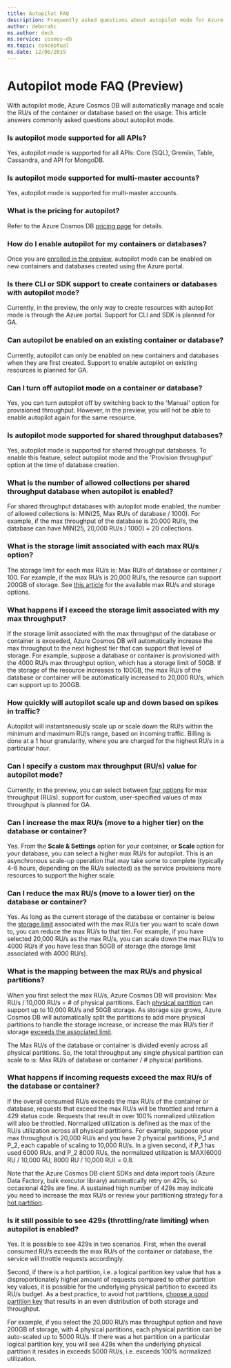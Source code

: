```yaml
---
title: Autopilot FAQ
description: Frequently asked questions about autopilot mode for Azure Cosmos DB databases and containers
author: deborahc
ms.author: dech
ms.service: cosmos-db
ms.topic: conceptual
ms.date: 12/06/2019
---
```


# Autopilot mode FAQ (Preview)
With autopilot mode, Azure Cosmos DB will automatically manage and scale the RU/s of the container or database based on the usage. This article answers commonly asked questions about autopilot mode. 

### Is autopilot mode supported for all APIs?
Yes, autopilot mode is supported for all APIs: Core (SQL), Gremlin, Table, Cassandra, and API for MongoDB.

### Is autopilot mode supported for multi-master accounts?
Yes, autopilot mode is supported for multi-master accounts.

### What is the pricing for autopilot?
Refer to the Azure Cosmos DB [pricing page](https://azure.microsoft.com/pricing/details/cosmos-db/) for details. 

### How do I enable autopilot for my containers or databases?
Once you are [enrolled in the preview](provision-throughput-autopilot.md#enable-autopilot), autopilot mode can be enabled on new containers and databases created using the Azure portal. 

### Is there CLI or SDK support to create containers or databases with autopilot mode?
Currently, in the preview, the only way to create resources with autopilot mode is through the Azure portal. Support for CLI and SDK is planned for GA.

### Can autopilot be enabled on an existing container or database?
Currently, autopilot can only be enabled on new containers and databases when they are first created. Support to enable autopilot on existing resources is planned for GA. 

### Can I turn off autopilot mode on a container or database?
Yes, you can turn autopilot off by switching back to the 'Manual' option for provisioned throughput. However, in the preview, you will not be able to enable autopilot again for the same resource. 

### Is autopilot mode supported for shared throughput databases?
Yes, autopilot mode is supported for shared throughput databases. To enable this feature, select autopilot mode and the 'Provision throughput' option at the time of database creation. 

### What is the number of allowed collections per shared throughput database when autopilot is enabled?
For shared throughput databases with autopilot mode enabled, the number of allowed collections is: MIN(25, Max RU/s of database / 1000). For example, if the max throughput of the database is 20,000 RU/s, the database can have MIN(25, 20,000 RU/s / 1000) = 20 collections. 


### What is the storage limit associated with each max RU/s option?  
The storage limit for each max RU/s is: Max RU/s of database or container / 100. For example, if the max RU/s is 20,000 RU/s, the resource can support 200GB of storage. 
See [this article](provision-throughput-autopilot.mdt#autopilot-limits) for the available max RU/s and storage options. 

### What happens if I exceed the storage limit associated with my max throughput?
If the storage limit associated with the max throughput of the database or container is exceeded, Azure Cosmos DB will automatically increase the max throughput to the next highest tier that can support that level of storage. For example, suppose a database or container is provisioned with the 4000 RU/s max throughput option, which has a storage limit of 50GB. If the storage of the resource increases to 100GB, the max RU/s of the database or container will be automatically increased to 20,000 RU/s, which can support up to 200GB. 

### How quickly will autopilot scale up and down based on spikes in traffic?
Autopilot will instantaneously scale up or scale down the RU/s within the minimum and maximum RU/s range, based on incoming traffic. Billing is done at a 1 hour granularity, where you are charged for the highest RU/s in a particular hour. 

### Can I specify a custom max throughput (RU/s) value for autopilot mode?
Currently, in the preview, you can select between [four options](provision-throughput-autopilot.mdt#autopilot-limits) for max throughput (RU/s). support for custom, user-specified values of max throughput is planned for GA.

### Can I increase the max RU/s (move to a higher tier) on the database or container? 
Yes. From the **Scale & Settings** option for your container, or **Scale** option for your database, you can select a higher max RU/s for autopilot. This is an asynchronous scale-up operation that may take some to complete (typically 4-6 hours, depending on the RU/s selected) as the service provisions more resources to support the higher scale. 

### Can I reduce the max RU/s (move to a lower tier) on the database or container?
Yes. As long as the current storage of the database or container is below the [storage limit](#what-is-the-storage-limit-associated-with-each-max-rus-option) associated with the max RU/s tier you want to scale down to, you can reduce the max RU/s to that tier. For example, if you have selected 20,000 RU/s as the max RU/s, you can scale down the max RU/s to 4000 RU/s if you have less than 50GB of storage (the storage limit associated with 4000 RU/s).

### What is the mapping between the max RU/s and physical partitions?
When you first select the max RU/s, Azure Cosmos DB will provision: Max RU/s / 10,000 RU/s = # of physical partitions. Each [physical partition](partition-data.md#physical-partitions) can support up to 10,000 RU/s and 50GB storage. As storage size grows, Azure Cosmos DB will automatically split the partitions to add more physical partitions to handle the storage increase, or increase the max RU/s tier if storage [exceeds the associated limit](#what-is-the-storage-limit-associated-with-each-max-rus-option). 

The Max RU/s of the database or container is divided evenly across all physical partitions. So, the total throughput any single physical partition can scale to is: Max RU/s of database or container / # physical partitions. 

### What happens if incoming requests exceed the max RU/s of the database or container?
If the overall consumed RU/s exceeds the max RU/s of the container or database, requests that exceed the max RU/s will be throttled and return a 429 status code. Requests that result in over 100% normalized utilization will also be throttled. Normalized utilization is defined as the max of the RU/s utilization across all physical partitions. For example, suppose your max throughput is 20,000 RU/s and you have 2 physical partitions, P_1 and P_2, each capable of scaling to 10,000 RU/s. In a given second, if P_1 has used 6000 RUs, and P_2 8000 RUs, the normalized utilization is MAX(6000 RU / 10,000 RU, 8000 RU / 10,000 RU) = 0.8.

Note that the Azure Cosmos DB client SDKs and data import tools (Azure Data Factory, bulk executor library) automatically retry on 429s, so occasional 429s are fine. A sustained high number of 429s may indicate you need to increase the max RU/s or review your partitioning strategy for a [hot partition](#is-it-still-possible-to-see-429s-rate-limiting-when-autopilot-is-enabled).

### Is it still possible to see 429s (throttling/rate limiting) when autopilot is enabled? 
Yes. It is possible to see 429s in two scenarios. First, when the overall consumed RU/s exceeds the max RU/s of the container or database, the service will throttle requests accordingly. 

Second, if there is a hot partition, i.e. a logical partition key value that has a disproportionately higher amount of requests compared to other partition key values, it is possible for the underlying physical partition to exceed its RU/s budget. As a best practice, to avoid hot partitions, [choose a good partition key](partitioning-overview.md#choose-partitionkey) that results in an even distribution of both storage and throughput. 

For example, if you select the 20,000 RU/s max throughput option and have 200GB of storage, with 4 physical partitions, each physical partition can be auto-scaled up to 5000 RU/s. If there was a hot partition on a particular logical partition key, you will see 429s when the underlying physical partition it resides in exceeds 5000 RU/s, i.e. exceeds 100% normalized utilization.







